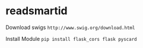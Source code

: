 # readsmartid

Download swigs
`http://www.swig.org/download.html`

Install Module
```pip install flask_cors flask pyscard```
